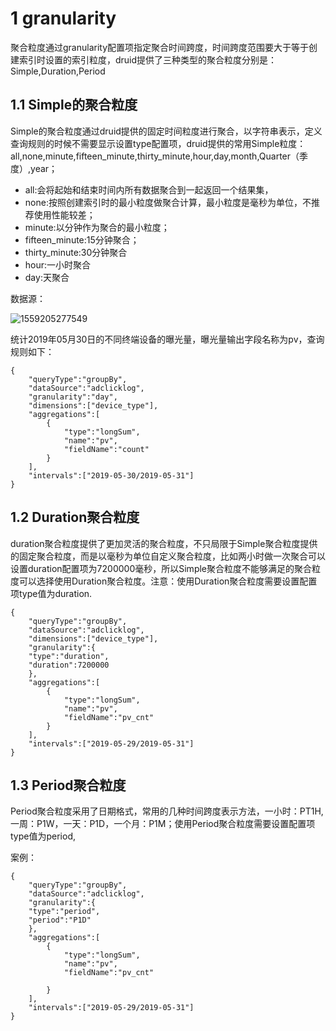 # 1 granularity

聚合粒度通过granularity配置项指定聚合时间跨度，时间跨度范围要大于等于创建索引时设置的索引粒度，druid提供了三种类型的聚合粒度分别是：Simple,Duration,Period

## 1.1 Simple的聚合粒度

Simple的聚合粒度通过druid提供的固定时间粒度进行聚合，以字符串表示，定义查询规则的时候不需要显示设置type配置项，druid提供的常用Simple粒度：all,none,minute,fifteen_minute,thirty_minute,hour,day,month,Quarter（季度）,year；
- all:会将起始和结束时间内所有数据聚合到一起返回一个结果集，
- none:按照创建索引时的最小粒度做聚合计算，最小粒度是毫秒为单位，不推荐使用性能较差；
- minute:以分钟作为聚合的最小粒度；
- fifteen_minute:15分钟聚合；
- thirty_minute:30分钟聚合
- hour:一小时聚合
- day:天聚合

数据源：

![1559205277549](https://user-images.githubusercontent.com/75486726/178939692-81cc2598-575f-4f53-b92f-45cd538fb36a.png)

统计2019年05月30日的不同终端设备的曝光量，曝光量输出字段名称为pv，查询规则如下：

```
{
    "queryType":"groupBy",
    "dataSource":"adclicklog",
    "granularity":"day",
    "dimensions":["device_type"],
    "aggregations":[
        {
            "type":"longSum",
            "name":"pv",
            "fieldName":"count"
        }
    ],
    "intervals":["2019-05-30/2019-05-31"]
}
```

## 1.2 Duration聚合粒度

duration聚合粒度提供了更加灵活的聚合粒度，不只局限于Simple聚合粒度提供的固定聚合粒度，而是以毫秒为单位自定义聚合粒度，比如两小时做一次聚合可以设置duration配置项为7200000毫秒，所以Simple聚合粒度不能够满足的聚合粒度可以选择使用Duration聚合粒度。注意：使用Duration聚合粒度需要设置配置项type值为duration.

```
{
    "queryType":"groupBy",
    "dataSource":"adclicklog",
    "dimensions":["device_type"],
    "granularity":{
    "type":"duration",
    "duration":7200000
    },
    "aggregations":[
        {
            "type":"longSum",
            "name":"pv",
            "fieldName":"pv_cnt"
        }
    ],
    "intervals":["2019-05-29/2019-05-31"]
}

```

## 1.3 Period聚合粒度

Period聚合粒度采用了日期格式，常用的几种时间跨度表示方法，一小时：PT1H,一周：P1W，一天：P1D，一个月：P1M；使用Period聚合粒度需要设置配置项type值为period,

案例：
```
{
    "queryType":"groupBy",
    "dataSource":"adclicklog",
    "granularity":{
    "type":"period",
    "period":"P1D"
    },
    "aggregations":[
        {
            "type":"longSum",
            "name":"pv",
            "fieldName":"pv_cnt"
            
        }
    ],
    "intervals":["2019-05-29/2019-05-31"]
}

```